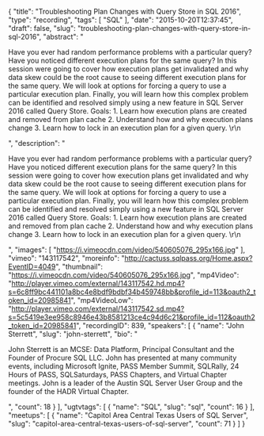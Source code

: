 {
  "title": "Troubleshooting Plan Changes with Query Store in SQL 2016",
  "type": "recording",
  "tags": [
    "SQL"
  ],
  "date": "2015-10-20T12:37:45",
  "draft": false,
  "slug": "troubleshooting-plan-changes-with-query-store-in-sql-2016",
  "abstract": "<p>Have you ever had random performance problems with a particular query? Have you noticed different execution plans for the same query? In this session were going to cover how execution plans get invalidated and why data skew could be the root cause to seeing different execution plans for the same query.  We will look at options for forcing a query to use a particular execution plan. Finally, you will learn how this complex problem can be identified and resolved simply using a new feature in SQL Server 2016 called Query Store.   Goals:  1. Learn how execution plans are created and removed from plan cache 2. Understand how and why execution plans change 3. Learn how to lock in an execution plan for a given query. \r\n</p>",
  "description": "<p>Have you ever had random performance problems with a particular query? Have you noticed different execution plans for the same query? In this session were going to cover how execution plans get invalidated and why data skew could be the root cause to seeing different execution plans for the same query.  We will look at options for forcing a query to use a particular execution plan. Finally, you will learn how this complex problem can be identified and resolved simply using a new feature in SQL Server 2016 called Query Store.   Goals:  1. Learn how execution plans are created and removed from plan cache 2. Understand how and why execution plans change 3. Learn how to lock in an execution plan for a given query. \r\n</p>",
  "images": [
    "https://i.vimeocdn.com/video/540605076_295x166.jpg"
  ],
  "vimeo": "143117542",
  "moreinfo": "http://cactuss.sqlpass.org/Home.aspx?EventID=4049",
  "thumbnail": "https://i.vimeocdn.com/video/540605076_295x166.jpg",
  "mp4Video": "http://player.vimeo.com/external/143117542.hd.mp4?s=6c8ff9bc441101a8bc4e8bdf9bdbf34b459748bb&profile_id=113&oauth2_token_id=20985841",
  "mp4VideoLow": "http://player.vimeo.com/external/143117542.sd.mp4?s=5c5419e3ee958c8946e43b8581213ce4c94d6c21&profile_id=112&oauth2_token_id=20985841",
  "recordingID": 839,
  "speakers": [
    {
      "name": "John Sterrett",
      "slug": "john-sterrett",
      "bio": "<p>John Sterrett is an MCSE: Data Platform, Principal Consultant and the Founder of Procure SQL LLC.  John has presented at many community events, including Microsoft Ignite, PASS Member Summit, SQLRally, 24 Hours of PASS, SQLSaturdays, PASS Chapters, and Virtual Chapter meetings. John is a leader of the Austin SQL Server User Group and the founder of the HADR Virtual Chapter.</p>",
      "count": 18
    }
  ],
  "ugtvtags": [
    {
      "name": "SQL",
      "slug": "sql",
      "count": 16
    }
  ],
  "meetups": [
    {
      "name": "Capitol Area Central Texas Users of SQL Server",
      "slug": "capitol-area-central-texas-users-of-sql-server",
      "count": 71
    }
  ]
}
